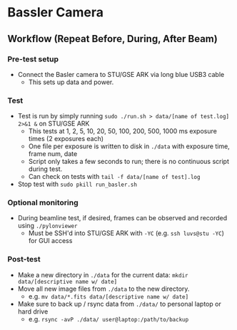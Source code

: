 # Bassler Camera

## Workflow (Repeat Before, During, After Beam)

### Pre-test setup
- Connect the Basler camera to STU/GSE ARK via long blue USB3 cable
  - This sets up data and power.

### Test
- Test is run by simply running `sudo ./run.sh > data/[name of test.log] 2>&1 &` on STU/GSE ARK
  - This tests at 1, 2, 5, 10, 20, 50, 100, 200, 500, 1000 ms exposure times (2 exposures each)
  - One file per exposure is written to disk in `./data` with exposure time, frame num, date
  - Script only takes a few seconds to run; there is no continuous script during test.
  - Can check on tests with `tail -f data/[name of test].log`
- Stop test with `sudo pkill run_basler.sh`

### Optional monitoring
- During beamline test, if desired, frames can be observed and recorded using `./pylonviewer`
  - Must be SSH'd into STU/GSE ARK with `-YC` (e.g. `ssh luvs@stu -YC`) for GUI access

### Post-test
- Make a new directory in `./data` for the current data: `mkdir data/[descriptive name w/ date]`
- Move all new image files from `./data` to the new directory.
  - e.g. `mv data/*.fits data/[descriptive name w/ date]`
- Make sure to back up / rsync data from `./data/` to personal laptop or hard drive
  - e.g. `rsync -avP ./data/ user@laptop:/path/to/backup`
